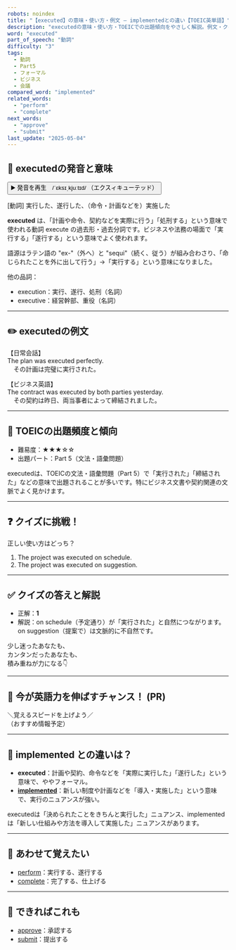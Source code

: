 ```yaml
---
robots: noindex
title: "【executed】の意味・使い方・例文 ― implementedとの違い【TOEIC英単語】"
description: "executedの意味・使い方・TOEICでの出題傾向をやさしく解説。例文・クイズ付きでimplementedとの違いもわかりやすく学べます。"
word: "executed"
part_of_speech: "動詞"
difficulty: "3"
tags:
  - 動詞
  - Part5
  - フォーマル
  - ビジネス
  - 会議
compared_word: "implemented"
related_words:
  - "perform"
  - "complete"
next_words:
  - "approve"
  - "submit"
last_update: "2025-05-04"
---
```


## 🔰 executedの発音と意味

<button class="play-audio" onclick="playTTS('executed')">
  <span class="play-audio-main">
    ▶️ 発音を再生　/ˈɛksɪˌkjuːtɪd/
  </span>
  <span class="play-audio-sub">
    （エクスィキューテッド）
  </span>
</button>

[動詞] 実行した、遂行した、（命令・計画などを）実施した

**executed** は、「計画や命令、契約などを実際に行う」「処刑する」という意味で使われる動詞 execute の過去形・過去分詞です。ビジネスや法務の場面で「実行する」「遂行する」という意味でよく使われます。

語源はラテン語の "ex-"（外へ）と "sequi"（続く、従う）が組み合わさり、「命じられたことを外に出して行う」→「実行する」という意味になりました。

他の品詞：  
- execution：実行、遂行、処刑（名詞）
- executive：経営幹部、重役（名詞）

---

## ✏️ executedの例文

【日常会話】  
The plan was executed perfectly.  
　その計画は完璧に実行された。

【ビジネス英語】  
The contract was executed by both parties yesterday.  
　その契約は昨日、両当事者によって締結されました。

---

## 🎯 TOEICの出題頻度と傾向

- 難易度：★★★☆☆
- 出題パート：Part 5（文法・語彙問題）

executedは、TOEICの文法・語彙問題（Part 5）で「実行された」「締結された」などの意味で出題されることが多いです。特にビジネス文書や契約関連の文脈でよく見かけます。

---

## ❓ クイズに挑戦！

正しい使い方はどっち？

1. The project was executed on schedule.  
2. The project was executed on suggestion.

---

## ✅ クイズの答えと解説

- 正解：**1**
- 解説：on schedule（予定通り）が「実行された」と自然につながります。on suggestion（提案で）は文脈的に不自然です。

少し迷ったあなたも、  
カンタンだったあなたも、  
積み重ねが力になる👇️

---

## 🚀 今が英語力を伸ばすチャンス！ (PR)

<div class="info-center">
＼覚えるスピードを上げよう／<br>  
（おすすめ情報予定）
</div>

---

## 🤔  implemented との違いは？

- **executed**：計画や契約、命令などを「実際に実行した」「遂行した」という意味で、ややフォーマル。
- **[implemented](/word/implemented)**：新しい制度や計画などを「導入・実施した」という意味で、実行のニュアンスが強い。

executedは「決められたことをきちんと実行した」ニュアンス、implementedは「新しい仕組みや方法を導入して実施した」ニュアンスがあります。

---

## 🧩 あわせて覚えたい

- [perform](/word/perform)：実行する、遂行する
- [complete](/word/complete)：完了する、仕上げる

---

## 📖 できればこれも

- [approve](/word/approve)：承認する
- [submit](/word/submit)：提出する

<!-- cvid: aid47_bid17 -->

